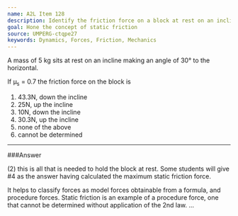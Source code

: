 ```yaml
---
name: A2L Item 128
description: Identify the friction force on a block at rest on an incline.
goal: Hone the concept of static friction
source: UMPERG-ctqpe27
keywords: Dynamics, Forces, Friction, Mechanics
---
```


A mass of 5 kg sits at rest on an incline making an angle of 30&deg; to
the horizontal.

If &mu;<sub>s</sub> = 0.7 the friction force on the block is

1. 43.3N, down the incline
2. 25N, up the incline
3. 10N, down the incline
4. 30.3N, up the incline
5. none of the above
6. cannot be determined



<hr/>

###Answer 

(2) this is all that is needed to hold the block at rest. Some
students will give #4 as the answer having calculated the maximum static
friction force.

It helps to classify forces as model forces obtainable from a formula,
and procedure forces. Static friction is an example of a procedure
force, one that cannot be determined without application of the 2nd law.
...
